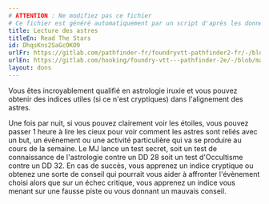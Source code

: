 ```yaml
---
# ATTENTION : Ne modifiez pas ce fichier
# Ce fichier est généré automatiquement par un script d'après les données du module Foundry VTT officiel et de sa traduction
title: Lecture des astres
titleEn: Read The Stars
id: DhqsKns2SaGcOKO9
urlFr: https://gitlab.com/pathfinder-fr/foundryvtt-pathfinder2-fr/-/blob/master/data/feats/DhqsKns2SaGcOKO9.htm
urlEn: https://gitlab.com/hooking/foundry-vtt---pathfinder-2e/-/blob/master/packs/data/feats.db/read-the-stars.json
layout: dons
---
```

Vous êtes incroyablement qualifié en astrologie iruxie et vous pouvez obtenir des indices utiles (si ce n'est cryptiques) dans l'alignement des astres.

Une fois par nuit, si vous pouvez clairement voir les étoiles, vous pouvez passer 1 heure à lire les cieux pour voir comment les astres sont reliés avec un but, un évènement ou une activité particulière qui va se produire au cours de la semaine. Le MJ lance un test secret, soit un test de connaissance de l'astrologie contre un DD 28 soit un test d'Occultisme contre un DD 32. En cas de succès, vous apprenez un indice cryptique ou obtenez une sorte de conseil qui pourrait vous aider à affronter l'évènement choisi alors que sur un échec critique, vous apprenez un indice vous menant sur une fausse piste ou vous donnant un mauvais conseil.
